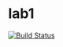 # lab1

[![Build Status](https://travis-ci.com/itmo-java-basics-2020/task-1-IlyaZinovev.svg?branch=master)](https://travis-ci.com/itmo-java-basics-2020/task-1-IlyaZinovev)